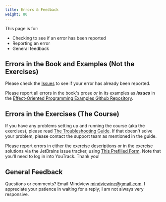 ```yaml
---
title: Errors & Feedback
weight: 80
---
```


This page is for:

- Checking to see if an error has been reported
- Reporting an error
- General feedback

## Errors in the Book and Examples (Not the Exercises)

Please check the [Issues](https://github.com/BruceEckel/AtomicKotlinExamples/issues)
to see if your error has already been reported.

Please report all errors in the book's prose *or* in its examples as
***issues*** in the [Effect-Oriented Programming Examples Github Repository](https://github.com/BruceEckel/AtomicKotlinExamples/issues).

## Errors in the Exercises (The Course)

If you have any problems setting up and running the course (aka the exercises), please read [The
Troubleshooting Guide](https://www.jetbrains.com/help/education/troubleshooting-guide.html).
If that doesn't solve your problem, please contact the support team as mentioned
in the guide.

Please report errors in either the exercise descriptions or in the exercise solutions via the JetBrains issue tracker, using
[This Prefilled Form](https://youtrack.jetbrains.com/newIssue?project=EDC&summary=AtomicKotlin%3A%20%3C%3C%20atom%20%2B%20exercise%20%3E%3E&description=%3C%3C%20Describe%20the%20problem%20here%20%3E%3E&c=Subsystem%20Kotlin&c=Assignee%20svtk).
Note that you'll need to log in into YouTrack. Thank you!

## General Feedback

Questions or comments? Email Mindview <mindviewinc@gmail.com>. I appreciate your
patience in waiting for a reply; I am not always very responsive.

